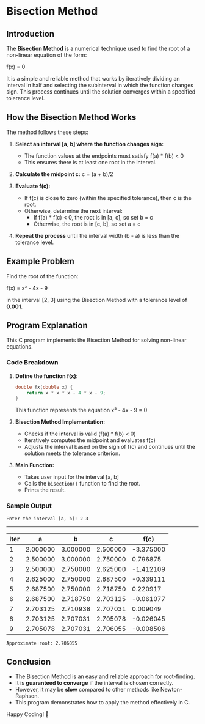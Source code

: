 # Bisection Method

## Introduction
The **Bisection Method** is a numerical technique used to find the root of a non-linear equation of the form:

f(x) = 0

It is a simple and reliable method that works by iteratively dividing an interval in half and selecting the subinterval in which the function changes sign. This process continues until the solution converges within a specified tolerance level.

## How the Bisection Method Works
The method follows these steps:

1. **Select an interval [a, b] where the function changes sign:**
   - The function values at the endpoints must satisfy f(a) * f(b) < 0
   - This ensures there is at least one root in the interval.

2. **Calculate the midpoint c:**
   c = (a + b)/2

3. **Evaluate f(c):**
   - If f(c) is close to zero (within the specified tolerance), then c is the root.
   - Otherwise, determine the next interval:
     - If f(a) * f(c) < 0, the root is in [a, c], so set b = c
     - Otherwise, the root is in [c, b], so set a = c

4. **Repeat the process** until the interval width (b - a) is less than the tolerance level.

## Example Problem
Find the root of the function:

f(x) = x³ - 4x - 9

in the interval [2, 3] using the Bisection Method with a tolerance level of **0.001**.

## Program Explanation
This C program implements the Bisection Method for solving non-linear equations.

### Code Breakdown

1. **Define the function f(x):**
   ```c
   double fx(double x) {
       return x * x * x - 4 * x - 9;
   }
   ```
   This function represents the equation x³ - 4x - 9 = 0

2. **Bisection Method Implementation:**
   - Checks if the interval is valid (f(a) * f(b) < 0)
   - Iteratively computes the midpoint and evaluates f(c)
   - Adjusts the interval based on the sign of f(c) and continues until the solution meets the tolerance criterion.

3. **Main Function:**
   - Takes user input for the interval [a, b]
   - Calls the `bisection()` function to find the root.
   - Prints the result.

### Sample Output
```
Enter the interval [a, b]: 2 3
```
---
| Iter   |  a             |  b               |  c               |  f(c)          |
| ---   |  ---           |  ---             |  ---             |  ---           |
| 1     |  2.000000      |  3.000000       |  2.500000       |  -3.375000    |
| 2     |  2.500000      |  3.000000       |  2.750000       |  0.796875     |
| 3     |  2.500000      |  2.750000       |  2.625000       |  -1.412109    |
| 4     |  2.625000      |  2.750000       |  2.687500       |  -0.339111    |
| 5     |  2.687500      |  2.750000       |  2.718750       |  0.220917     |
| 6     |  2.687500      |  2.718750       |  2.703125       |  -0.061077    |
| 7     |  2.703125      |  2.710938       |  2.707031       |  0.009049     |
| 8     |  2.703125      |  2.707031       |  2.705078       |  -0.026045    |
| 9     |  2.705078      |  2.707031       |  2.706055       |  -0.008506    |

```
Approximate root: 2.706055
```

## Conclusion
- The Bisection Method is an easy and reliable approach for root-finding.
- It is **guaranteed to converge** if the interval is chosen correctly.
- However, it may be **slow** compared to other methods like Newton-Raphson.
- This program demonstrates how to apply the method effectively in C.

Happy Coding! 🚀

